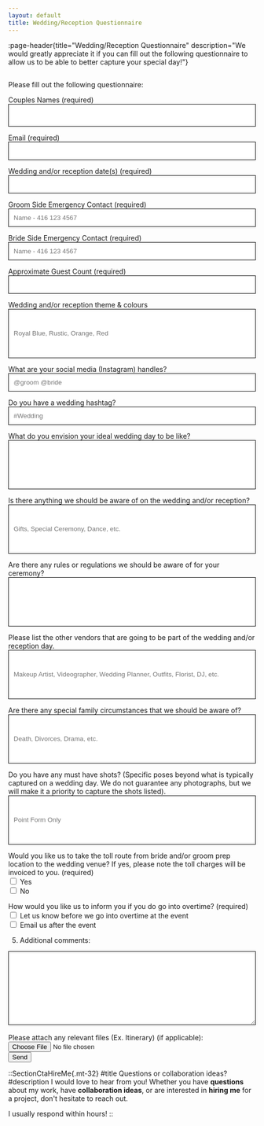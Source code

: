 ```yaml
---
layout: default
title: Wedding/Reception Questionnaire
---
```


:page-header{title="Wedding/Reception Questionnaire" description="We would greatly appreciate it if you can fill out the following questionnaire to allow us to be able to better capture your special day!"}

##

<form
  action="https://formspree.io/f/mdovqaql"
  method="POST"
  enctype="multipart/form-data"
>

Please fill out the following questionnaire:

Couples Names (required)
<input type="text" name="name" style="color: black; height: 46px; width: 100%; padding: 10px; border: 1px solid black;" aria-required="true" required>

Email (required)
<input type="email" name="email" style="color: black; width: 100%; padding: 10px; border: 1px solid black;" aria-required="true" required>

Wedding and/or reception date(s) (required)
<input type="text" name="date" style="color: black; width: 100%; padding: 10px; border: 1px solid black;" aria-required="true" required>

Groom Side Emergency Contact (required)
<input type="text" name="groom emergency" style="color: black; width: 100%; padding: 10px; border: 1px solid black;" placeholder="Name - 416 123 4567" aria-required="true" required>

Bride Side Emergency Contact (required)
<input type="text" name="bride emergency" style="color: black; width: 100%; padding: 10px; border: 1px solid black;" placeholder="Name - 416 123 4567" aria-required="true" required>

Approximate Guest Count (required)
<input type="text" name="guest count" style="color: black; width: 100%; padding: 10px; border: 1px solid black;" aria-required="true" required>

Wedding and/or reception theme & colours
<input type="text" name="themestyle" style="color: black; width: 100%; padding: 10px; height: 100px; border: 1px solid black;"  placeholder="Royal Blue, Rustic, Orange, Red">

What are your social media (Instagram) handles?
<input type="text" name="instagram" style="color: black; width: 100%; padding: 10px; border: 1px solid black;" placeholder="@groom @bride" >

Do you have a wedding hashtag?
<input type="text" name="hashtag" style="color: black; width: 100%; padding: 10px; border: 1px solid black;" placeholder="#Wedding">

What do you envision your ideal wedding day to be like?
<input type="text" name="ideal" style="color: black; width: 100%; padding: 10px; height: 100px; border: 1px solid black;">

Is there anything we should be aware of on the wedding and/or reception?
<input type="text" name="aware" style="color: black; width: 100%; padding: 10px; height: 100px; border: 1px solid black;" placeholder="Gifts, Special Ceremony, Dance, etc.">

Are there any rules or regulations we should be aware of for your ceremony?
<input type="text" name="regulations" style="color: black; width: 100%; padding: 10px; height: 100px; border: 1px solid black;">

Please list the other vendors that are going to be part of the wedding and/or reception day.
<input type="text" name="vendors" style="color: black; width: 100%; padding: 10px; height: 100px; border: 1px solid black;" placeholder="Makeup Artist, Videographer, Wedding Planner, Outfits, Florist, DJ, etc.">

Are there any special family circumstances that we should be aware of?
<input type="text" name="family" style="color: black; width: 100%; padding: 10px; height: 100px; border: 1px solid black;" placeholder="Death, Divorces, Drama, etc.">

Do you have any must have shots? (Specific poses beyond what is typically captured on a wedding day. We do not guarantee any photographs, but we will make it a priority to capture the shots listed).
<input type="text" name="shots" style="color: black; width: 100%; padding: 10px; height: 100px; border: 1px solid black;" placeholder="Point Form Only">

Would you like us to take the toll route from bride and/or groom prep location to the wedding venue? If yes, please note the toll charges will be invoiced to you.
(required)
<br>
<input type="checkbox" name="toll" value="Yes"> Yes
<br>
<input type="checkbox" name="toll" value="No"> No

How would you like us to inform you if you do go into overtime?
(required)
<br>
<input type="checkbox" name="overtime" value="Let us know before we go into overtime at the event"> Let us know before we go into overtime at the event
<br>
<input type="checkbox" name="overtime" value="Email us after the event"> Email us after the event

5. Additional comments:
<textarea name="comments" style="color: black; width: 100%; height: 150px; padding: 10px; border: 1px solid black;"></textarea>


  <br>
  <label>
    <br>
    Please attach any relevant files (Ex. Itinerary) (if applicable):
    <input type="file" name="upload">
  </label>
  <br>
  <button type="submit">Send</button>
<br>
</form>
</form>





::SectionCtaHireMe{.mt-32}
#title
Questions or collaboration ideas?
#description
I would love to hear from you! Whether you have __questions__ about my work, have __collaboration ideas__, or are interested in __hiring me__ for a project, don't hesitate to reach out.

I usually respond within hours!
::
